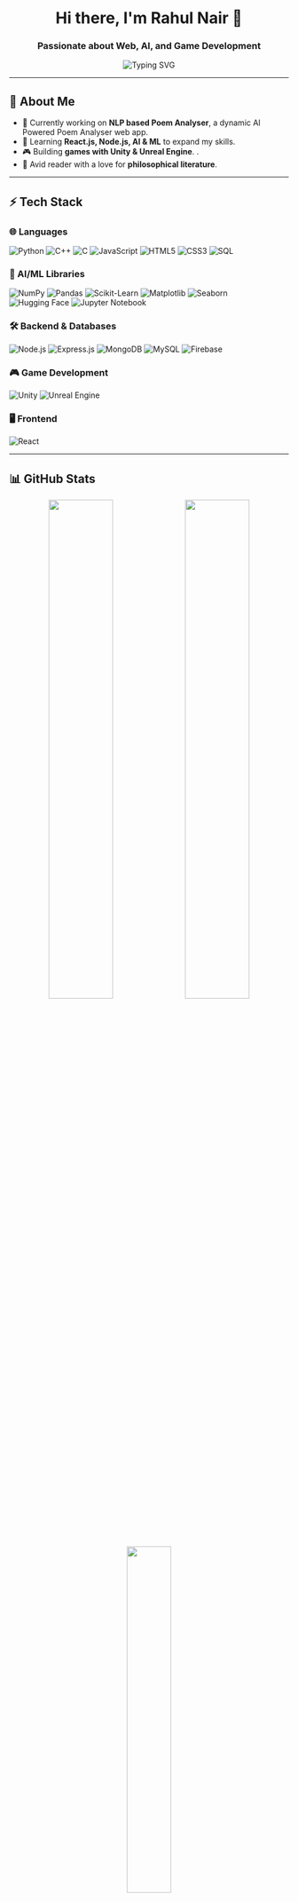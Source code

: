 <h1 align="center">Hi there, I'm Rahul Nair 👋</h1>
<h3 align="center">Passionate about Web, AI, and Game Development</h3>

<p align="center">
  <img src="https://readme-typing-svg.demolab.com?font=Fira+Code&size=20&pause=1000&color=00FF00&center=true&vCenter=true&width=435&lines=Passionate+Developer+%7C+Game+Creator;Full-Stack+%7C+MERN+%7C+Unity+%7C+C%23;Always+Learning+New+Techs;" alt="Typing SVG" />
</p>

---

## 🚀 About Me  

- 🔭 Currently working on **NLP based Poem Analyser**, a dynamic AI Powered Poem Analyser web app.  
- 🌱 Learning **React.js, Node.js, AI & ML** to expand my skills.  
- 🎮 Building **games with Unity & Unreal Engine**.  .  
- 📖 Avid reader with a love for **philosophical literature**.  

---

## ⚡ Tech Stack  

### **🌐 Languages**
![Python](https://img.shields.io/badge/-Python-3776AB?style=flat&logo=python&logoColor=white)
![C++](https://img.shields.io/badge/-C++-00599C?style=flat&logo=c%2B%2B&logoColor=white)
![C](https://img.shields.io/badge/-C-00599C?style=flat&logo=c&logoColor=white)
![JavaScript](https://img.shields.io/badge/-JavaScript-F7DF1E?style=flat&logo=javascript&logoColor=black)
![HTML5](https://img.shields.io/badge/-HTML5-E34F26?style=flat&logo=html5&logoColor=white)
![CSS3](https://img.shields.io/badge/-CSS3-1572B6?style=flat&logo=css3&logoColor=white)
![SQL](https://img.shields.io/badge/-SQL-4479A1?style=flat&logo=mysql&logoColor=white)

### **🧠 AI/ML Libraries**
![NumPy](https://img.shields.io/badge/-NumPy-ff6f61?style=flat&logo=numpy&logoColor=white)
![Pandas](https://img.shields.io/badge/-Pandas-34b7f1?style=flat&logo=pandas&logoColor=white)
![Scikit-Learn](https://img.shields.io/badge/-Scikit%20Learn-0f7b5e?style=flat&logo=scikitlearn&logoColor=white)
![Matplotlib](https://img.shields.io/badge/-Matplotlib-4e73df?style=flat&logo=matplotlib&logoColor=white)
![Seaborn](https://img.shields.io/badge/-Seaborn-76b041?style=flat&logo=seaborn&logoColor=white)
![Hugging Face](https://img.shields.io/badge/-Hugging%20Face-dc6e87?style=flat&logo=huggingface&logoColor=white)
![Jupyter Notebook](https://img.shields.io/badge/-Jupyter-f1c40f?style=flat&logo=jupyter&logoColor=white)


### **🛠️ Backend & Databases**
![Node.js](https://img.shields.io/badge/-Node.js-339933?style=flat&logo=node.js&logoColor=white)
![Express.js](https://img.shields.io/badge/-Express.js-000000?style=flat&logo=express&logoColor=white)
![MongoDB](https://img.shields.io/badge/-MongoDB-47A248?style=flat&logo=mongodb&logoColor=white)
![MySQL](https://img.shields.io/badge/-MySQL-4479A1?style=flat&logo=mysql&logoColor=white)
![Firebase](https://img.shields.io/badge/-Firebase-FFCA28?style=flat&logo=firebase&logoColor=black)

### **🎮 Game Development**
![Unity](https://img.shields.io/badge/-Unity-009C7F?style=flat&logo=unity&logoColor=white)
![Unreal Engine](https://img.shields.io/badge/-Unreal%20Engine-4B6C7C?style=flat&logo=unrealengine&logoColor=white)


### **🖥️ Frontend**
![React](https://img.shields.io/badge/-React-61DAFB?style=flat&logo=react&logoColor=black)

---

## 📊 GitHub Stats  

<p align="center">
  <img src="https://github-readme-stats.vercel.app/api?username=RahulNair2004&show_icons=true&theme=tokyonight&count_private=true" width="48%" />
  <img src="https://github-readme-streak-stats.herokuapp.com/?user=RahulNair2004&theme=tokyonight" width="48%" />
</p>

<p align="center">
  <img src="https://github-readme-stats.vercel.app/api/top-langs/?username=RahulNair2004&layout=compact&theme=tokyonight" width="40%" />
</p>

---

## 🏆 GitHub Achievements  

<p align="center">
  <img src="https://github-profile-trophy.vercel.app/?username=RahulNair2004&theme=onedark&no-frame=true&margin-w=15&column=5" />
</p>

---

## 🎯 Connect with Me  

<p align="center">
  <a href="https://www.linkedin.com/in/RahulNair2004/">
    <img src="https://img.shields.io/badge/-LinkedIn-blue?style=flat-square&logo=linkedin" />
  </a>
  <a href="https://twitter.com/RahulNair2004">
    <img src="https://img.shields.io/badge/-Twitter-1DA1F2?style=flat-square&logo=twitter" />
  </a>
  <a href="https://yourportfolio.com">
    <img src="https://img.shields.io/badge/-Portfolio-black?style=flat-square&logo=react" />
  </a>
</p>
